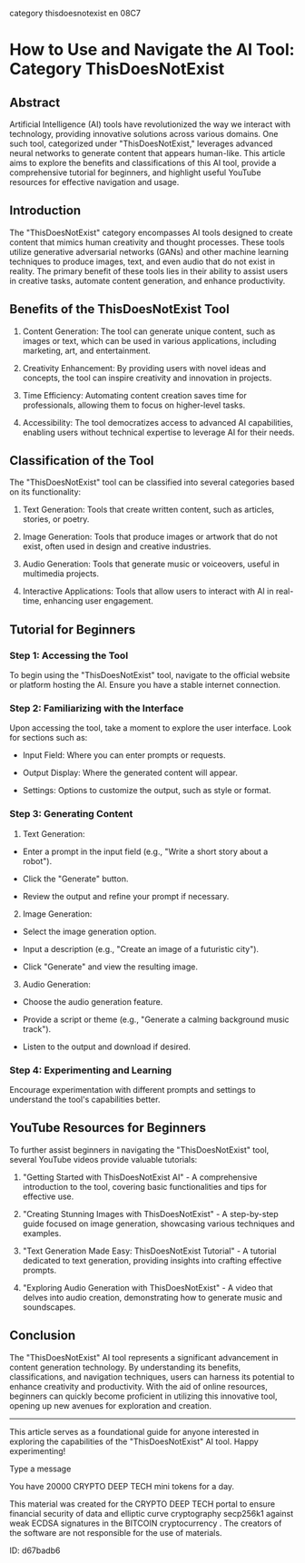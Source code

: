 category thisdoesnotexist en 08C7
# How to Use and Navigate the AI Tool: Category ThisDoesNotExist



## Abstract



Artificial Intelligence (AI) tools have revolutionized the way we interact with technology, providing innovative solutions across various domains. One such tool, categorized under "ThisDoesNotExist," leverages advanced neural networks to generate content that appears human-like. This article aims to explore the benefits and classifications of this AI tool, provide a comprehensive tutorial for beginners, and highlight useful YouTube resources for effective navigation and usage.



## Introduction



The "ThisDoesNotExist" category encompasses AI tools designed to create content that mimics human creativity and thought processes. These tools utilize generative adversarial networks (GANs) and other machine learning techniques to produce images, text, and even audio that do not exist in reality. The primary benefit of these tools lies in their ability to assist users in creative tasks, automate content generation, and enhance productivity.



## Benefits of the ThisDoesNotExist Tool



1. Content Generation: The tool can generate unique content, such as images or text, which can be used in various applications, including marketing, art, and entertainment.



2. Creativity Enhancement: By providing users with novel ideas and concepts, the tool can inspire creativity and innovation in projects.



3. Time Efficiency: Automating content creation saves time for professionals, allowing them to focus on higher-level tasks.



4. Accessibility: The tool democratizes access to advanced AI capabilities, enabling users without technical expertise to leverage AI for their needs.



## Classification of the Tool



The "ThisDoesNotExist" tool can be classified into several categories based on its functionality:



1. Text Generation: Tools that create written content, such as articles, stories, or poetry.



2. Image Generation: Tools that produce images or artwork that do not exist, often used in design and creative industries.



3. Audio Generation: Tools that generate music or voiceovers, useful in multimedia projects.



4. Interactive Applications: Tools that allow users to interact with AI in real-time, enhancing user engagement.



## Tutorial for Beginners



### Step 1: Accessing the Tool



To begin using the "ThisDoesNotExist" tool, navigate to the official website or platform hosting the AI. Ensure you have a stable internet connection.



### Step 2: Familiarizing with the Interface



Upon accessing the tool, take a moment to explore the user interface. Look for sections such as:



- Input Field: Where you can enter prompts or requests.

- Output Display: Where the generated content will appear.

- Settings: Options to customize the output, such as style or format.



### Step 3: Generating Content



1. Text Generation:

- Enter a prompt in the input field (e.g., "Write a short story about a robot").

- Click the "Generate" button.

- Review the output and refine your prompt if necessary.



2. Image Generation:

- Select the image generation option.

- Input a description (e.g., "Create an image of a futuristic city").

- Click "Generate" and view the resulting image.



3. Audio Generation:

- Choose the audio generation feature.

- Provide a script or theme (e.g., "Generate a calming background music track").

- Listen to the output and download if desired.



### Step 4: Experimenting and Learning



Encourage experimentation with different prompts and settings to understand the tool's capabilities better.



## YouTube Resources for Beginners



To further assist beginners in navigating the "ThisDoesNotExist" tool, several YouTube videos provide valuable tutorials:



1. "Getting Started with ThisDoesNotExist AI" - A comprehensive introduction to the tool, covering basic functionalities and tips for effective use.



2. "Creating Stunning Images with ThisDoesNotExist" - A step-by-step guide focused on image generation, showcasing various techniques and examples.



3. "Text Generation Made Easy: ThisDoesNotExist Tutorial" - A tutorial dedicated to text generation, providing insights into crafting effective prompts.



4. "Exploring Audio Generation with ThisDoesNotExist" - A video that delves into audio creation, demonstrating how to generate music and soundscapes.



## Conclusion



The "ThisDoesNotExist" AI tool represents a significant advancement in content generation technology. By understanding its benefits, classifications, and navigation techniques, users can harness its potential to enhance creativity and productivity. With the aid of online resources, beginners can quickly become proficient in utilizing this innovative tool, opening up new avenues for exploration and creation.



---



This article serves as a foundational guide for anyone interested in exploring the capabilities of the "ThisDoesNotExist" AI tool. Happy experimenting!



Type a message

You have 20000 CRYPTO DEEP TECH mini tokens for a day.


This material was created for the  CRYPTO DEEP TECH portal  to ensure financial security of data and elliptic curve cryptography  secp256k1 against weak ECDSA  signatures   in the  BITCOIN cryptocurrency . The creators of the software are not responsible for the use of materials.

 ID: d67badb6
